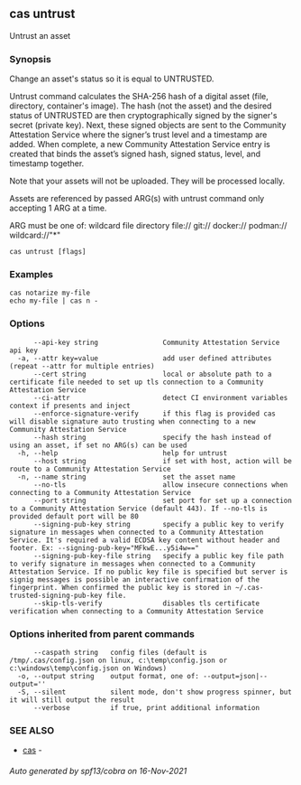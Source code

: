 ## cas untrust

Untrust an asset

### Synopsis


Change an asset's status so it is equal to UNTRUSTED.

Untrust command calculates the SHA-256 hash of a digital asset
(file, directory, container's image).
The hash (not the asset) and the desired status of UNTRUSTED are then
cryptographically signed by the signer's secret (private key).
Next, these signed objects are sent to the Community Attestation Service where the signer’s
trust level and a timestamp are added.
When complete, a new Community Attestation Service entry is created that binds the asset’s
signed hash, signed status, level, and timestamp together.

Note that your assets will not be uploaded. They will be processed locally.

Assets are referenced by passed ARG(s) with untrust command only accepting
1 ARG at a time.

ARG must be one of:
  wildcard
  file
  directory
  file://<file>
  git://<repository>
  docker://<image>
  podman://<image>
  wildcard://"*"


```
cas untrust [flags]
```

### Examples

```
cas notarize my-file
echo my-file | cas n -
```

### Options

```
      --api-key string                Community Attestation Service api key
  -a, --attr key=value                add user defined attributes (repeat --attr for multiple entries)
      --cert string                   local or absolute path to a certificate file needed to set up tls connection to a Community Attestation Service
      --ci-attr                       detect CI environment variables context if presents and inject 
      --enforce-signature-verify      if this flag is provided cas will disable signature auto trusting when connecting to a new Community Attestation Service
      --hash string                   specify the hash instead of using an asset, if set no ARG(s) can be used
  -h, --help                          help for untrust
      --host string                   if set with host, action will be route to a Community Attestation Service
  -n, --name string                   set the asset name
      --no-tls                        allow insecure connections when connecting to a Community Attestation Service
      --port string                   set port for set up a connection to a Community Attestation Service (default 443). If --no-tls is provided default port will be 80
      --signing-pub-key string        specify a public key to verify signature in messages when connected to a Community Attestation Service. It's required a valid ECDSA key content without header and footer. Ex: --signing-pub-key="MFkwE...y5i4w=="
      --signing-pub-key-file string   specify a public key file path to verify signature in messages when connected to a Community Attestation Service. If no public key file is specified but server is signig messages is possible an interactive confirmation of the fingerprint. When confirmed the public key is stored in ~/.cas-trusted-signing-pub-key file.
      --skip-tls-verify               disables tls certificate verification when connecting to a Community Attestation Service
```

### Options inherited from parent commands

```
      --caspath string   config files (default is /tmp/.cas/config.json on linux, c:\temp\config.json or c:\windows\temp\config.json on Windows)
  -o, --output string    output format, one of: --output=json|--output=''
  -S, --silent           silent mode, don't show progress spinner, but it will still output the result
      --verbose          if true, print additional information
```

### SEE ALSO

* [cas](cas.md)	 - 

###### Auto generated by spf13/cobra on 16-Nov-2021
